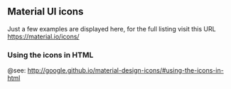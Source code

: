 ## Material UI icons

Just a few examples are displayed here, for the full listing visit this URL https://material.io/icons/

### Using the icons in HTML

@see: http://google.github.io/material-design-icons/#using-the-icons-in-html
